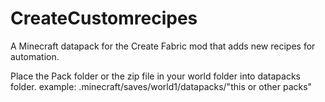 # CreateCustomrecipes
A Minecraft datapack for the Create Fabric mod that adds new recipes for automation.


Place the Pack folder or the zip file in your world folder into datapacks folder.
example: .minecraft/saves/world1/datapacks/"this or other packs"
